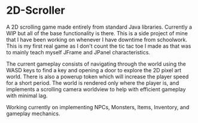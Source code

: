 # 2D-Scroller

A 2D scrolling game made entirely from standard Java libraries. Currently a WIP but all of the base functionality is there. This is a side project of mine that I have been working on whenever I have downtime from schoolwork. 
This is my first real game as I don't count the tic tac toe I made as that was to mainly teach myself JFrame and JPanel characteristics.

The current gameplay consists of navigating through the world using the WASD keys to find a key and opening a door to explore the 2D pixel art world. There is also a powerup token which will increase the player speed for a short period. The world is rendered only where the player is, and implements a scrolling camera worldview to help with efficient gameplay with minimal lag.


Working currently on implementing NPCs, Monsters, Items, Inventory, and gameplay mechanics. 
